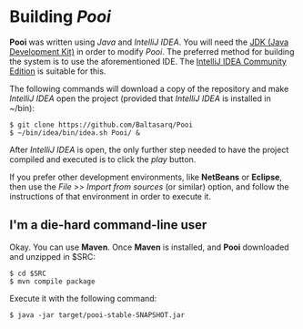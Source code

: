 # Building *Pooi*

**Pooi** was written using *Java* and *IntelliJ IDEA*. You will need the [JDK (Java Development Kit)](http://www.oracle.com/technetwork/java/javase/downloads/) in order to modify *Pooi*. The preferred method for building the system is to use the aforementioned IDE. The [IntelliJ IDEA Community Edition](https://www.jetbrains.com/idea/) is suitable for this.

The following commands will download a copy of the repository and make *IntelliJ IDEA* open the project (provided that *IntelliJ IDEA* is installed in ~/bin):

    $ git clone https://github.com/Baltasarq/Pooi
    $ ~/bin/idea/bin/idea.sh Pooi/ &

After *IntelliJ IDEA* is open, the only further step needed to have the project compiled and executed is to click the *play* button.

If you prefer other development environments, like **NetBeans** or **Eclipse**, then use the *File >> Import from 
sources* (or similar) option, and follow the instructions of that environment in order to execute it.

## I'm a die-hard command-line user

Okay.
You can use **Maven**. Once **Maven** is installed, and **Pooi** downloaded and 
unzipped in $SRC:

	$ cd $SRC
	$ mvn compile package
	

Execute it with the following command:

	$ java -jar target/pooi-stable-SNAPSHOT.jar
